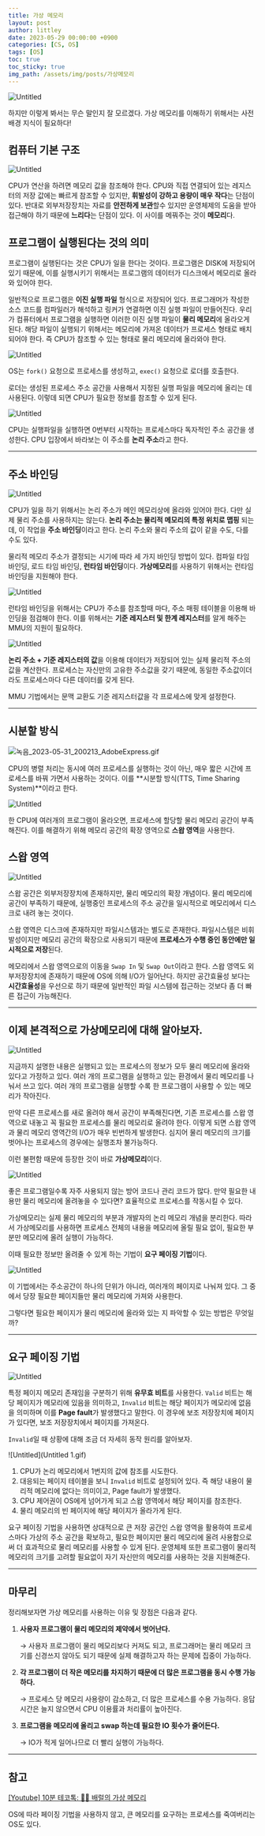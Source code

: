 ```yaml
---
title: 가상 메모리
layout: post
author: littley
date: 2023-05-29 00:00:00 +0900
categories: [CS, OS]
tags: [OS]
toc: true
toc_sticky: true
img_path: /assets/img/posts/가상메모리
---
```


![Untitled](Untitled.png)

하지만 이렇게 봐서는 무슨 말인지 잘 모르겠다. 가상 메모리를 이해하기 위해서는 사전 배경 지식이 필요하다! 

## 컴퓨터 기본 구조

![Untitled](Untitled%201.png)

CPU가 연산을 하려면 메모리 값을 참조해야 한다. CPU와 직접 연결되어 있는 레지스터의 저장 값에는 빠르게 참조할 수 있지만, **휘발성이 강하고 용량이 매우 작다**는 단점이 있다. 반대로 외부저장장치는 자료를 **안전하게 보관**할수 있지만 운영체제의 도움을 받아 접근해야 하기 때문에 **느리다**는 단점이 있다. 이 사이를 메꿔주는 것이 **메모리**다. 

## 프로그램이 실행된다는 것의 의미

프로그램이 실행된다는 것은 CPU가 일을 한다는 것이다. 프로그램은 DISK에 저장되어 있기 때문에, 이를 실행시키기 위해서는 프로그램의 데이터가 디스크에서 메모리로 올라와 있어야 한다. 

일반적으로 프로그램은 **이진 실행 파일** 형식으로 저장되어 있다. 프로그래머가 작성한 소스 코드를 컴파일러가 해석하고 링커가 연결하면 이진 실행 파일이 만들어진다.  우리가 컴퓨터에서 프로그램을 실행하면 이러한 이진 실행 파일이 **물리 메모리**에 올라오게 된다. 해당 파일이 실행되기 위해서는 메모리에 가져온 데이터가 프로세스 형태로 배치되어야 한다. 즉 CPU가 참조할 수 있는 형태로 물리 메모리에 올라와야 한다.

![Untitled](Untitled%202.png)

OS는 `fork()` 요청으로 프로세스를 생성하고, `exec()` 요청으로 로더를 호출한다. 

로더는 생성된 프로세스 주소 공간을 사용해서 지정된 실행 파일을 메모리에 올리는 데 사용된다. 이렇데 되면 CPU가 필요한 정보를 참조할 수 있게 된다. 

![Untitled](Untitled%203.png)

CPU는 실행파일을 실행하면 0번부터 시작하는 프로세스마다 독자적인 주소 공간을 생성한다. CPU 입장에서 바라보는 이 주소를 **논리 주소**라고 한다. 

---

## 주소 바인딩

![Untitled](Untitled%204.png)

CPU가 일을 하기 위해서는 논리 주소가 메인 메모리상에 올라와 있어야 한다. 다만 실제 물리 주소를 사용하지는 않는다. **논리 주소는 물리적 메모리의 특정 위치로 맵핑** 되는데, 이 작업을 **주소 바인딩**이라고 한다. 논리 주소와 물리 주소의 값이 같을 수도, 다를 수도 있다.

물리적 메모리 주소가 결정되는 시기에 따라 세 가지 바인딩 방법이 있다. 컴파일 타임 바인딩, 로드 타임 바인딩, **런타임 바인딩**이다. **가상메모리**를 사용하기 위해서는 런타임 바인딩을 지원해야 한다.

![Untitled](Untitled%205.png)

런타임 바인딩을 위해서는 CPU가 주소를 참조할때 마다, 주소 매핑 테이블을 이용해 바인딩을 점검해야 한다. 이를 위해서는 **기준 레지스터 및 한계 레지스터**를 알게 해주는 MMU의 지원이 필요하다.

![Untitled](Untitled%206.png)

**논리 주소 + 기준 레지스터의 값**을 이용해 데이터가 저장되어 있는 실제 물리적 주소의 값을 계산한다. 프로세스는 자신만의 고유한 주소값을 갖기 때문에, 동일한 주소값이더라도 프로세스마다 다른 데이터를 갖게 된다. 

MMU 기법에서는 문맥 교환도 기준 레지스터값을 각 프로세스에 맞게 설정한다.

---

## 시분할 방식

![녹음_2023-05-31_200213_AdobeExpress.gif](Untitled.gif)

CPU의 병렬 처리는 동시에 여러 프로세스를 실행하는 것이 아닌, 매우 짧은 시간에 프로세스를 바꿔 가면서 사용하는 것이다. 이를 **시분할 방식(TTS, Time Sharing System)**이라고 한다. 

![Untitled](Untitled%207.png)

한 CPU에 여러개의 프로그램이 올라오면, 프로세스에 할당할 물리 메모리 공간이 부족해진다. 이를 해결하기 위해 메모리 공간의 확장 영역으로 **스왑 영역**을 사용한다.

## 스왑 영역

![Untitled](Untitled%208.png)

스왑 공간은 외부저장장치에 존재하지만, 물리 메모리의 확장 개념이다. 물리 메모리에 공간이 부족하기 때문에, 실행중인 프로세스의 주소 공간을 일시적으로 메모리에서 디스크로 내려 놓는 것이다.

스왑 영역은 디스크에 존재하지만 파일시스템과는 별도로 존재한다. 파일시스템은 비휘발성이지만 메모리 공간의 확장으로 사용되기 때문에 **프로세스가 수행 중인 동안에만 일시적으로 저장**된다. 

메모리에서 스왑 영역으로의 이동을 `Swap In` 및 `Swap Out`이라고 한다. 스왑 영역도 외부저장장치에 존재하기 때문에 OS에 의해 I/O가 일어난다. 하지만 공간효율성 보다는 **시간효율성**을 우선으로 하기 때문에 일반적인 파일 시스템에 접근하는 것보다 좀 더 빠른 접근이 가능해진다.

---

## 이제 본격적으로 가상메모리에 대해 알아보자.

![Untitled](Untitled%209.png)

지금까지 설명한 내용은 실행되고 있는 프로세스의 정보가 모두 물리 메모리에 올라와 있다고 가정하고 있다. 여러 개의 프로그램을 실행하고 있는 환경에서 물리 메모리를 나눠서 쓰고 있다. 여러 개의 프로그램을 실행할 수록 한 프로그램이 사용할 수 있는 메모리가 작아진다. 

만약 다른 프로세스를 새로 올려야 해서 공간이 부족해진다면, 기존 프로세스를 스왑 영역으로 내놓고 꼭 필요한 프로세스를 물리 메모리로 올려야 한다. 이렇게 되면 스왑 영역과 물리 메모리 영역간의 I/O가 매우 빈번하게 발생한다. 심지어 물리 메모리의 크기를 벗어나는 프로세스의 경우에는 실행조차 불가능하다. 

이런 불편함 때문에 등장한 것이 바로 **가상메모리**이다. 

![Untitled](Untitled%2010.png)

좋은 프로그램일수록 자주 사용되지 않는 방어 코드나 관리 코드가 많다.  만약 필요한 내용만 물리 메모리에 올려놓을 수 있다면? 효율적으로 프로세스를 작동시킬 수 있다. 

가상메모리는 실제 물리 메모리의 부분과 개발자의 논리 메모리 개념을 분리한다. 따라서 가상메모리를 사용하면 프로세스 전체의 내용을 메모리에 올릴 필요 없이, 필요한 부분만 메모리에 올려 실행이 가능하다.

 이때 필요한 정보만 올려줄 수 있게 하는 기법이 **요구 페이징 기법**이다. 

![Untitled](Untitled%2011.png)

이 기법에서는 주소공간이 하나의 단위가 아니라, 여러개의 페이지로 나눠져 있다. 그 중에서 당장 필요한 페이지들만 물리 메모리에 가져와 사용한다. 

그렇다면 필요한 페이지가 물리 메모리에 올라와 있는 지 파악할 수 있는 방법은 무엇일까?

---

## 요구 페이징 기법

![Untitled](Untitled%2012.png)

특정 페이지 메모리 존재임을 구분하기 위해 **유무효 비트**를 사용한다. `Valid` 비트는 해당 페이지가 메모리에 있음을 의미하고, `Invalid` 비트는 해당 페이지가 메모리에 없음을 의미하며 이를 **Page fault**가 발생했다고 말한다. 이 경우에 보조 저장장치에 페이지가 있다면, 보조 저장장치에서 페이지를 가져온다.

`Invalid`일 때 상황에 대해 조금 더 자세히 동작 원리를 알아보자.

![Untitled](Untitled 1.gif)

1. CPU가 논리 메모리에서 1번지의 값에 참조를 시도한다.
2. 대응되는 페이지 테이블을 보니 `Invalid` 비트로 설정되어 있다. 즉 해당 내용이 물리적 메모리에 없다는 의미이고, Page fault가 발생했다.
3. CPU 제어권이 OS에게 넘어가게 되고 스왑 영역에서 해당 페이지를 참조한다.
4. 물리 메모리의 빈 페이지에 해당 페이지가 올라가게 된다.

요구 페이징 기법을 사용하면 상대적으로 큰 저장 공간인 스왑 영역을 활용하여 프로세스마다 가상의 주소 공간을 확보하고, 필요한 페이지만 물리 메모리에 올려 사용함으로써 더 효과적으로 물리 메모리를 사용할 수 있게 된다. 운영체제 또한 프로그램이 물리적 메모리의 크기를 고려할 필요없이 자기 자신만의 메모리를 사용하는 것을 지원해준다.

---

## 마무리

정리해보자면 가상 메모리를 사용하는 이유 및 장점은 다음과 같다.

1. **사용자 프로그램이 물리 메모리의 제약에서 벗어난다.**

    → 사용자 프로그램이 물리 메모리보다 커져도 되고, 프로그래머는 물리 메모리 크기를 신경쓰지 않아도 되기 때문에 실제 해결하고자 하는 문제에 집중이 가능하다.
    
2. **각 프로그램이 더 작은 메모리를 차지하기 때문에 더 많은 프로그램을 동시 수행 가능하다.**
    
    → 프로세스 당 메모리 사용량이 감소하고, 더 많은 프로세스를 수용 가능하다.
        응답시간은 늘지 않으면서 CPU 이용률과 처리률이 높아진다.
    
3. **프로그램을 메모리에 올리고 swap 하는데 필요한 IO 횟수가 줄어든다.**
    
    → IO가 적게 일어나므로 더 빨리 실행이 가능하다.
    

---

## 참고

[[Youtube] 10분 테코톡: 🧚🏻 배럴의 가상 메모리](https://www.youtube.com/watch?v=5pEDL6c--_k)

OS에 따라 페이징 기법을 사용하지 않고, 큰 메모리를 요구하는 프로세스를 죽여버리는 OS도 있다.